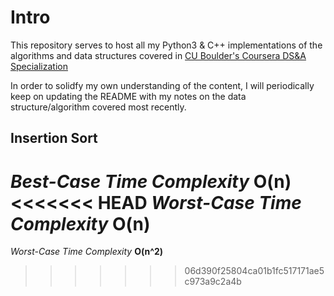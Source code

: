 # Intro
This repository serves to host all my Python3 & C++ implementations of the algorithms and data structures covered in <a href="https://www.coursera.org/specializations/boulder-data-structures-algorithms"> CU Boulder's Coursera DS&A Specialization </a>

In order to solidfy my own understanding of the content, I will periodically keep on updating the README with my notes on the data structure/algorithm covered most recently.

## Insertion Sort
*Best-Case Time Complexity* **O(n)**
<br>
<<<<<<< HEAD
*Worst-Case Time Complexity* **O(n)**
=======
*Worst-Case Time Complexity* **O(n^2)**
>>>>>>> 06d390f25804ca01b1fc517171ae5c973a9c2a4b
